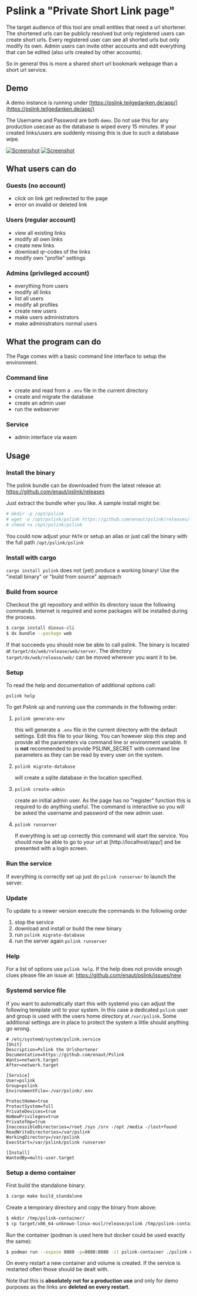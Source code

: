 # Pslink a "Private Short Link page"

The target audience of this tool are small entities that need a url shortener. The shortened urls can be publicly resolved but only registered users can create short urls. Every registered user can see all shorted urls but only modify its own. Admin users can invite other accounts and edit everything that can be edited (also urls created by other accounts).

So in general this is more a shared short url bookmark webpage than a short url service.

## Demo

A demo instance is running under [https://pslink.teilgedanken.de/app/](https://pslink.teilgedanken.de/app/)

The Username and Password are both `demo`. Do not use this for any production usecase as the database is wiped every 15 minutes. If your created links/users are suddenly missing this is due to such a database wipe.

[![Screenshot](./doc/img/screenshot.png)](https://pslink.teilgedanken.de/app/)
[![Screenshot](./doc/img/screenshot_edit.png)](https://pslink.teilgedanken.de/app/)

## What users can do

  ### Guests (no account)

  * click on link get redirected to the page
  * error on invalid or deleted link

  ### Users (regular account)

  * view all existing links
  * modify all own links
  * create new links
  * download qr-codes of the links
  * modify own "profile" settings

  ### Admins (privileged account)

  * everything from users
  * modify all links
  * list all users
  * modify all profiles
  * create new users
  * make users administrators
  * make administrators normal users

## What the program can do

The Page comes with a basic command line interface to setup the environment.

### Command line

* create and read from a `.env` file in the current directory
* create and migrate the database
* create an admin user
* run the webserver

### Service

* admin interface via wasm

## Usage

### Install the binary

The pslink bundle can be downloaded from the latest release at: https://github.com/enaut/pslink/releases

Just extract the bundle wher you like. A sample install might be:

```bash
# mkdir -p /opt/pslink
# wget -o /opt/pslink/pslink https://github.com/enaut/pslink/releases/latest/download/pslink_linux_64bit
# chmod +x /opt/pslink/pslink
```

You could now adjust your `PATH` or setup an alias or just call the binary with the full path `/opt/pslink/pslink`

### Install with cargo

`cargo install pslink` does not (yet) produce a working binary! Use the "install binary" or "build from source" approach

### Build from source

Checkout the git repository and within its directory issue the following commands. Internet is required and some packages will be installed during the process.

```bash
$ cargo install dioxus-cli
$ dx bundle --package web
```

If that succeeds you should now be able to call pslink. The binary is located at `target/dx/web/release/web/server`. The directory `target/dx/web/release/web/` can be moved wherever you want it to be.

### Setup

To read the help and documentation of additional options call:

```pslink help```

To get Pslink up and running use the commands in the following order:

1. `pslink generate-env`

    this will generate a `.env` file in the current directory with the default settings. Edit this file to your liking. You can however skip this step and provide all the parameters via command line or environment variable. It is **not** recommended to provide PSLINK_SECRET with command line parameters as they can be read by every user on the system.

2. `pslink migrate-database`

    will create a sqlite database in the location specified.

3. `pslink create-admin`

    create an initial admin user. As the page has no "register" function this is required to do anything useful. The command is interactive so you will be asked the username and password of the new admin user.

4. `pslink runserver`

    If everything is set up correctly this command will start the service. You should now be able to go to your url at [http://localhost/app/] and be presented with a login screen.

### Run the service

If everything is correctly set up just do `pslink runserver` to launch the server.

### Update

To update to a newer version execute the commands in the following order

1. stop the service
2. download and install or build the new binary
3. run `pslink migrate-database`
4. run the server again `pslink runserver`

### Help

For a list of options use `pslink help`. If the help does not provide enough clues please file an issue at: https://github.com/enaut/pslink/issues/new

### Systemd service file

If you want to automatically start this with systemd you can adjust the following template unit to your system. In this case a dedicated `pslink` user and group is used with the users home directory at `/var/pslink`. Some additional settings are in place to protect the system a little should anything go wrong.

```systemd
# /etc/systemd/system/pslink.service
[Unit]
Description=Pslink the Urlshortener
Documentation=https://github.com/enaut/Pslink
Wants=network.target
After=network.target

[Service]
User=pslink
Group=pslink
EnvironmentFile=-/var/pslink/.env

ProtectHome=true
ProtectSystem=full
PrivateDevices=true
NoNewPrivileges=true
PrivateTmp=true
InaccessibleDirectories=/root /sys /srv -/opt /media -/lost+found
ReadWriteDirectories=/var/pslink
WorkingDirectory=/var/pslink
ExecStart=/var/pslink/pslink runserver

[Install]
WantedBy=multi-user.target
```

### Setup a demo container

First build the standalone binary:

```bash
$ cargo make build_standalone
```

Create a temporary directory and copy the binary from above:

```bash
$ mkdir /tmp/pslink-container/
$ cp target/x86_64-unknown-linux-musl/release/pslink /tmp/pslink-container/
```

Run the container (podman is used here but docker could be used exactly the same):

```bash
$ podman run --expose 8080 -p=8080:8080 -it pslink-container ./pslink demo -i 0.0.0.0
```

On every restart a new container and volume is created. If the service is restarted often those should be dealt with.

Note that this is **absolutely not for a production use** and only for demo purposes as the links are **deleted on every restart**.
